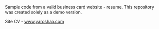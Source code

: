 Sample code from a valid business card website - resume.
This repository was created solely as a demo version.

Site CV - www.yaroshaa.com 

